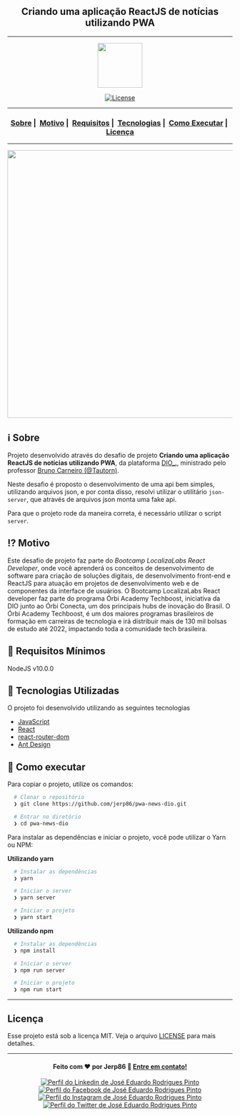 <h2 align="center">Criando uma aplicação ReactJS de notícias utilizando PWA</h2>

---

<p align="center">
  <img src="https://user-images.githubusercontent.com/54115624/101699995-0bd6e600-3a5b-11eb-8c2a-6c305ab1ebfe.png" width="100" heigth="100" loading="lazy">
</p>

<p align="center">
  <a href="LICENSE">
    <img alt="License" src="https://img.shields.io/badge/license-MIT-%23F8952D">
  </a>
</p>

---

<h3 align="center">
  <a href="#information_source-sobre">Sobre</a>&nbsp;|&nbsp;
  <a href="#interrobang-motivo">Motivo</a>&nbsp;|&nbsp;
  <a href="#seedling-requisitos-mínimos">Requisitos</a>&nbsp;|&nbsp;
  <a href="#rocket-tecnologias-utilizadas">Tecnologias</a>&nbsp;|&nbsp;
  <a href="#link-como-executar">Como Executar</a>&nbsp;|&nbsp;
  <a href="#licença">Licença</a>
</h3>

---

<p align="center">
  <img src="https://user-images.githubusercontent.com/54115624/171726702-b97b150b-2cac-4b9f-9d33-0be7a58deda7.jpeg" width="600" height="max-content" loading="lazy">
</p>

## :information_source: Sobre

Projeto desenvolvido através do desafio de projeto **Criando uma aplicação ReactJS de notícias utilizando PWA**, da plataforma [DIO\_.](https://www.dio.me/), ministrado pelo professor [Bruno Carneiro (@Tautorn)](https://github.com/Tautorn).

Neste desafio é proposto o desenvolvimento de uma api bem simples, utilizando arquivos json, e por conta disso, resolvi utilizar o utilitário `json-server`, que através de arquivos json monta uma fake api.

Para que o projeto rode da maneira correta, é necessário utilizar o script `server`.

## :interrobang: Motivo

Este desafio de projeto faz parte do _Bootcamp LocalizaLabs React Developer_, onde você aprenderá os conceitos de desenvolvimento de software para criação de soluções digitais, de desenvolvimento front-end e ReactJS para atuação em projetos de desenvolvimento web e de componentes da interface de usuários. O Bootcamp LocalizaLabs React developer faz parte do programa Órbi Academy Techboost, iniciativa da DIO junto ao Órbi Conecta, um dos principais hubs de inovação do Brasil. O Órbi Academy Techboost, é um dos maiores programas brasileiros de formação em carreiras de tecnologia e irá distribuir mais de 130 mil bolsas de estudo até 2022, impactando toda a comunidade tech brasileira.

## :seedling: Requisitos Mínimos

NodeJS v10.0.0

## :rocket: Tecnologias Utilizadas

O projeto foi desenvolvido utilizando as seguintes tecnologias

- [JavaScript]()
- [React](https://reactjs.org/)
- [react-router-dom](https://reactrouter.com/)
- [Ant Design](https://ant.design/)

## :link: Como executar

Para copiar o projeto, utilize os comandos:

```bash
  # Clonar o repositório
  ❯ git clone https://github.com/jerp86/pwa-news-dio.git

  # Entrar no diretório
  ❯ cd pwa-news-dio
```

Para instalar as dependências e iniciar o projeto, você pode utilizar o Yarn ou NPM:

**Utilizando yarn**

```bash
  # Instalar as dependências
  ❯ yarn

  # Iniciar o server
  ❯ yarn server

  # Iniciar o projeto
  ❯ yarn start
```

**Utilizando npm**

```bash
  # Instalar as dependências
  ❯ npm install

  # Iniciar o server
  ❯ npm run server

  # Iniciar o projeto
  ❯ npm run start
```

---

## Licença

Esse projeto está sob a licença MIT. Veja o arquivo [LICENSE](LICENSE) para mais detalhes.

---

<h4 align="center">
  Feito com ❤️ por Jerp86 👋️ <a href="mailto:jerp4@hotmail.com">Entre em contato!</a>
</h4>

<p align="center">
  <a href="https://www.linkedin.com/in/jerp/">
    <img alt="Perfil do Linkedin de José Eduardo Rodrigues Pinto" src="https://img.shields.io/badge/LinkedIn-jerp-0e76a8?style=flat&logoColor=white&logo=linkedin">
  </a>
  <a href="https://www.facebook.com/jerpbtu">
    <img alt="Perfil do Facebook de José Eduardo Rodrigues Pinto" src="https://img.shields.io/badge/Facebook-jerpbtu-1778F2?style=flat&logoColor=white&logo=facebook">
  </a>
  <a href="https://www.instagram.com/jerpbtu/">
    <img alt="Perfil do Instagram de José Eduardo Rodrigues Pinto" src="https://img.shields.io/badge/Instagram-@jerpbtu-833AB4?style=flat&logoColor=white&logo=instagram">
  </a>
  <a href="https://twitter.com/jerpbtu">
    <img alt="Perfil do Twitter de José Eduardo Rodrigues Pinto" src="https://img.shields.io/twitter/follow/jerpbtu?style=flat&logoColor=white&logo=Twitter">
  </a>
</p>
